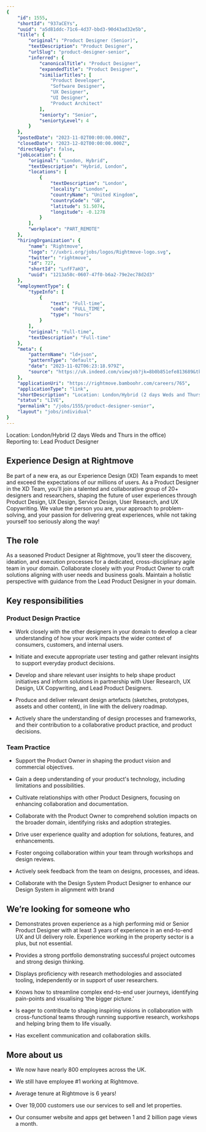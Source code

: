 ```yaml
---
{
	"id": 1555,
	"shortId": "937aCEYs",
	"uuid": "a5d81ddc-71c6-4d37-bbd3-90d43ad32e5b",
	"title": {
		"original": "Product Designer (Senior)",
		"textDescription": "Product Designer",
		"urlSlug": "product-designer-senior",
		"inferred": {
			"canonicalTitle": "Product Designer",
			"expandedTitle": "Product Designer",
			"similiarTitles": [
				"Product Developer",
				"Software Designer",
				"UX Designer",
				"UI Designer",
				"Product Architect"
			],
			"seniorty": "Senior",
			"seniortyLevel": 4
		}
	},
	"postedDate": "2023-11-02T00:00:00.000Z",
	"closedDate": "2023-12-02T00:00:00.000Z",
	"directApply": false,
	"jobLocation": {
		"original": "London, Hybrid",
		"textDescription": "Hybrid, London",
		"locations": [
			{
				"textDescription": "London",
				"locality": "London",
				"countryName": "United Kingdom",
				"countryCode": "GB",
				"latitude": 51.5074,
				"longitude": -0.1278
			}
		],
		"workplace": "PART_REMOTE"
	},
	"hiringOrganization": {
		"name": "Rightmove",
		"logo": "//uxbri.org/jobs/logos/Rightmove-logo.svg",
		"twitter": "rightmove",
		"id": 727,
		"shortId": "LnfF7aH3",
		"uuid": "1213a58c-0607-47f0-b6a2-79e2ec78d2d3"
	},
	"employmentType": {
		"typeInfo": [
			{
				"text": "Full-time",
				"code": "FULL_TIME",
				"type": "hours"
			}
		],
		"original": "Full-time",
		"textDescription": "Full-time"
	},
	"meta": {
		"patternName": "ld+json",
		"patternType": "default",
		"date": "2023-11-02T06:23:18.979Z",
		"source": "https://uk.indeed.com/viewjob?jk=8b0b851efe813689&tk=1he7b5qd3k9aj800&from=serp&vjs=3"
	},
	"applicationUri": "https://rightmove.bamboohr.com/careers/765",
	"applicationType": "link",
	"shortDescription": "Location: London/Hybrid (2 days Weds and Thurs in the office) Reporting to: Lead Product Designer Experience Design at Rightmove Be part of a new era, as our Experience Design (XD) Team expands to",
	"status": "LIVE",
	"permalink": "/jobs/1555/product-designer-senior",
	"layout": "jobs/individual"
}
---
```

<p>Location: London/Hybrid (2 days Weds and Thurs in the office)<br>Reporting to: Lead Product Designer</p><h2>Experience Design at Rightmove</h2><p>Be part of a new era, as our Experience Design (XD) Team expands to meet and exceed the expectations of our millions of users. As a Product Designer in the XD Team, you'll join a talented and collaborative group of 20+ designers and researchers, shaping the future of user experiences through Product Design, UX Design, Service Design, User Research, and UX Copywriting. We value the person you are, your approach to problem-solving, and your passion for delivering great experiences, while not taking yourself too seriously along the way!</p><h2>The role</h2><p>As a seasoned Product Designer at Rightmove, you’ll steer the discovery, ideation, and execution processes for a dedicated, cross-disciplinary agile team in your domain. Collaborate closely with your Product Owner to craft solutions aligning with user needs and business goals. Maintain a holistic perspective with guidance from the Lead Product Designer in your domain.</p><h2>Key responsibilities</h2><h3>Product Design Practice</h3><ul><li><p>Work closely with the other designers in your domain to develop a clear understanding of how your work impacts the wider context of consumers, customers, and internal users.</p></li><li><p>Initiate and execute appropriate user testing and gather relevant insights to support everyday product decisions.</p></li><li><p>Develop and share relevant user insights to help shape product initiatives and inform solutions in partnership with User Research, UX Design, UX Copywriting, and Lead Product Designers.</p></li><li><p>Produce and deliver relevant design artefacts (sketches, prototypes, assets and other content), in line with the delivery roadmap.</p></li><li><p>Actively share the understanding of design processes and frameworks, and their contribution to a collaborative product practice, and product decisions.</p></li></ul><h3>Team Practice</h3><ul><li><p>Support the Product Owner in shaping the product vision and commercial objectives.</p></li><li><p>Gain a deep understanding of your product's technology, including limitations and possibilities.</p></li><li><p>Cultivate relationships with other Product Designers, focusing on enhancing collaboration and documentation.</p></li><li><p>Collaborate with the Product Owner to comprehend solution impacts on the broader domain, identifying risks and adoption strategies.</p></li><li><p>Drive user experience quality and adoption for solutions, features, and enhancements.</p></li><li><p>Foster ongoing collaboration within your team through workshops and design reviews.</p></li><li><p>Actively seek feedback from the team on designs, processes, and ideas.</p></li><li><p>Collaborate with the Design System Product Designer to enhance our Design System in alignment with brand</p></li></ul><h2>We’re looking for someone who</h2><ul><li><p>Demonstrates proven experience as a high performing mid or Senior Product Designer with at least 3 years of experience in an end-to-end UX and UI delivery role. Experience working in the property sector is a plus, but not essential.</p></li><li><p>Provides a strong portfolio demonstrating successful project outcomes and strong design thinking.</p></li><li><p>Displays proficiency with research methodologies and associated tooling, independently or in support of user researchers.</p></li><li><p>Knows how to streamline complex end-to-end user journeys, identifying pain-points and visualising ‘the bigger picture.’</p></li><li><p>Is eager to contribute to shaping inspiring visions in collaboration with cross-functional teams through running supportive research, workshops and helping bring them to life visually.</p></li><li><p>Has excellent communication and collaboration skills.</p></li></ul><h2>More about us</h2><ul><li><p>We now have nearly 800 employees across the UK.</p></li><li><p>We still have employee #1 working at Rightmove.</p></li><li><p>Average tenure at Rightmove is 6 years!</p></li><li><p>Over 19,000 customers use our services to sell and let properties.</p></li><li><p>Our consumer website and apps get between 1 and 2 billion page views a month.</p></li></ul>

